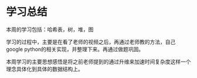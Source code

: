 # 学习总结

本周的学习包括：哈希表，树，堆，图

学习的过程中，主要是在看了老师的视频之后，再通过老师教的方法，自己google python的相关实现，并整理下来。再通过做题巩固。

本周学习的主要思想感悟是将之前老师提到的通过升维来加速时间复杂度这样一个理念具体化到具体的数据结构上。